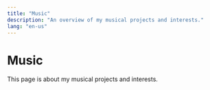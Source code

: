 ```yaml
---
title: "Music"
description: "An overview of my musical projects and interests."
lang: "en-us"
---
```


# Music

This page is about my musical projects and interests.
